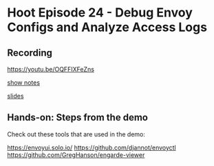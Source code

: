 # Hoot Episode 24 - Debug Envoy Configs and Analyze Access Logs


## Recording ##
 https://youtu.be/OQFFIXFeZns 

[show notes](SHOWNOTES.md)

[slides]()

## Hands-on: Steps from the demo

Check out these tools that are used in the demo:

https://envoyui.solo.io/
https://github.com/djannot/envoyctl
https://github.com/GregHanson/engarde-viewer
